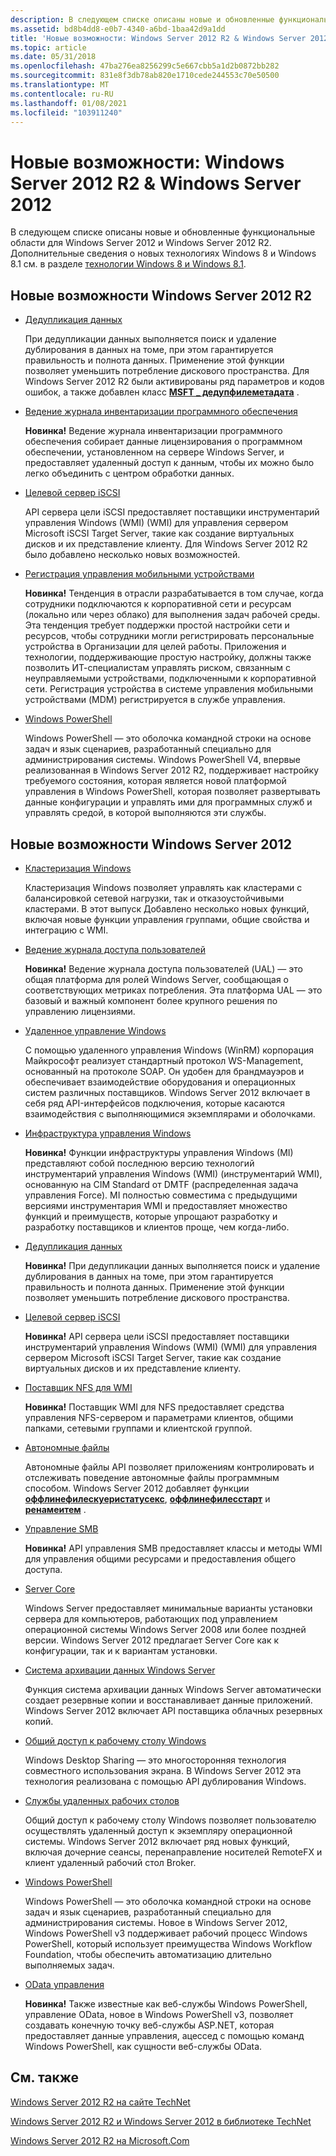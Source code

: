 ```yaml
---
description: В следующем списке описаны новые и обновленные функциональные области для Windows Server 2012 и Windows Server 2012 R2. Дополнительные сведения о новых технологиях Windows 8 и Windows 8.1 см. в разделе технологии Windows 8 и Windows 8.1.
ms.assetid: bd8b4dd8-e0b7-4340-a6bd-1baa42d9a1dd
title: 'Новые возможности: Windows Server 2012 R2 & Windows Server 2012'
ms.topic: article
ms.date: 05/31/2018
ms.openlocfilehash: 47ba276ea8256299c5e667cbb5a1d2b0872bb282
ms.sourcegitcommit: 831e8f3db78ab820e1710cede244553c70e50500
ms.translationtype: MT
ms.contentlocale: ru-RU
ms.lasthandoff: 01/08/2021
ms.locfileid: "103911240"
---
```

# <a name="whats-new-windows-server-2012-r2--windows-server-2012"></a>Новые возможности: Windows Server 2012 R2 & Windows Server 2012

В следующем списке описаны новые и обновленные функциональные области для Windows Server 2012 и Windows Server 2012 R2. Дополнительные сведения о новых технологиях Windows 8 и Windows 8.1 см. в разделе [технологии Windows 8 и Windows 8.1](/previous-versions/windows/desktop/whatsnew/windows-8-technologies).

## <a name="whats-new-for-windows-server-2012-r2"></a>Новые возможности Windows Server 2012 R2

-   [Дедупликация данных](/previous-versions/windows/desktop/dedup/data-deduplication-api-portal)

    При дедупликации данных выполняется поиск и удаление дублирования в данных на томе, при этом гарантируется правильность и полнота данных. Применение этой функции позволяет уменьшить потребление дискового пространства. Для Windows Server 2012 R2 были активированы ряд параметров и кодов ошибок, а также добавлен класс [**MSFT \_ дедупфилеметадата**](/previous-versions/windows/desktop/dedup/msft-dedupfilemetadata) .

-   [Ведение журнала инвентаризации программного обеспечения](/previous-versions/windows/desktop/sil/software-inventory-logging-portal)

    **Новинка!** Ведение журнала инвентаризации программного обеспечения собирает данные лицензирования о программном обеспечении, установленном на сервере Windows Server, и предоставляет удаленный доступ к данным, чтобы их можно было легко объединить с центром обработки данных.

-   [Целевой сервер iSCSI](/previous-versions/windows/desktop/iscsitarg/iscsi-software-target-api-portal)

    API сервера цели iSCSI предоставляет поставщики инструментарий управления Windows (WMI) (WMI) для управления сервером Microsoft iSCSI Target Server, такие как создание виртуальных дисков и их представление клиенту. Для Windows Server 2012 R2 было добавлено несколько новых возможностей.

-   [Регистрация управления мобильными устройствами](../mdmreg/mobile-device-management-registration-portal.md)

    **Новинка!** Тенденция в отрасли разрабатывается в том случае, когда сотрудники подключаются к корпоративной сети и ресурсам (локально или через облако) для выполнения задач рабочей среды. Эта тенденция требует поддержки простой настройки сети и ресурсов, чтобы сотрудники могли регистрировать персональные устройства в Организации для целей работы. Приложения и технологии, поддерживающие простую настройку, должны также позволить ИТ-специалистам управлять риском, связанным с неуправляемыми устройствами, подключенными к корпоративной сети. Регистрация устройства в системе управления мобильными устройствами (MDM) регистрируется в службе управления.

-   [Windows PowerShell](https://msdn.microsoft.com/library/Dd835506(v=VS.85).aspx)

    Windows PowerShell — это оболочка командной строки на основе задач и язык сценариев, разработанный специально для администрирования системы. Windows PowerShell V4, впервые реализованная в Windows Server 2012 R2, поддерживает настройку требуемого состояния, которая является новой платформой управления в Windows PowerShell, которая позволяет развертывать данные конфигурации и управлять ими для программных служб и управлять средой, в которой выполняются эти службы.

## <a name="whats-new-for-windows-server-2012"></a>Новые возможности Windows Server 2012

-   [Кластеризация Windows](/previous-versions/windows/desktop/mscs/windows-clustering)

    Кластеризация Windows позволяет управлять как кластерами с балансировкой сетевой нагрузки, так и отказоустойчивыми кластерами. В этот выпуск Добавлено несколько новых функций, включая новые функции управления группами, общие свойства и интеграцию с WMI.

-   [Ведение журнала доступа пользователей](/previous-versions/windows/desktop/ual/user-access-logging)

    **Новинка!** Ведение журнала доступа пользователей (UAL) — это общая платформа для ролей Windows Server, сообщающая о соответствующих метриках потребления. Эта платформа UAL — это базовый и важный компонент более крупного решения по управлению лицензиями.

-   [Удаленное управление Windows](../winrm/portal.md)

    С помощью удаленного управления Windows (WinRM) корпорация Майкрософт реализует стандартный протокол WS-Management, основанный на протоколе SOAP. Он удобен для брандмауэров и обеспечивает взаимодействие оборудования и операционных систем различных поставщиков. Windows Server 2012 включает в себя ряд API-интерфейсов подключения, которые касаются взаимодействия с выполняющимися экземплярами и оболочками.

-   [Инфраструктура управления Windows](/previous-versions/windows/desktop/wmi_v2/what-s-new-in-mi)

    **Новинка!** Функции инфраструктуры управления Windows (MI) представляют собой последнюю версию технологий инструментарий управления Windows (WMI) (инструментарий WMI), основанную на CIM Standard от DMTF (распределенная задача управления Force). MI полностью совместима с предыдущими версиями инструментария WMI и предоставляет множество функций и преимуществ, которые упрощают разработку и разработку поставщиков и клиентов проще, чем когда-либо.

-   [Дедупликация данных](/previous-versions/windows/desktop/dedup/data-deduplication-api-portal)

    **Новинка!** При дедупликации данных выполняется поиск и удаление дублирования в данных на томе, при этом гарантируется правильность и полнота данных. Применение этой функции позволяет уменьшить потребление дискового пространства.

-   [Целевой сервер iSCSI](/previous-versions/windows/desktop/iscsitarg/iscsi-software-target-api-portal)

    **Новинка!** API сервера цели iSCSI предоставляет поставщики инструментарий управления Windows (WMI) (WMI) для управления сервером Microsoft iSCSI Target Server, такие как создание виртуальных дисков и их представление клиенту.

-   [Поставщик NFS для WMI](/previous-versions/windows/desktop/nfswmi/wmi-provider-for-nfs-portal)

    **Новинка!** Поставщик WMI для NFS предоставляет средства управления NFS-сервером и параметрами клиентов, общими папками, сетевыми группами и клиентской группой.

-   [Автономные файлы](../devnotes/offline-files.md)

    Автономные файлы API позволяет приложениям контролировать и отслеживать поведение автономные файлы программным способом. Windows Server 2012 добавляет функции [**оффлинефилескуеристатусекс**](/previous-versions/windows/desktop/api/cscapi/nf-cscapi-offlinefilesquerystatusex), [**оффлинефилесстарт**](/previous-versions/windows/desktop/api/cscapi/nf-cscapi-offlinefilesstart) и [**ренамеитем**](/previous-versions/windows/desktop/offlinefiles/win32-offlinefilescache-renameitem) .

-   [Управление SMB](/previous-versions/windows/desktop/smb/smb-management-api-portal)

    **Новинка!** API управления SMB предоставляет классы и методы WMI для управления общими ресурсами и предоставления общего доступа.

-   [Server Core](/previous-versions/windows/desktop/legacy/hh846323(v=vs.85))

    Windows Server предоставляет минимальные варианты установки сервера для компьютеров, работающих под управлением операционной системы Windows Server 2008 или более поздней версии. Windows Server 2012 предлагает Server Core как к конфигурации, так и к вариантам установки.

-   [Система архивации данных Windows Server](/previous-versions/windows/desktop/wsb/windows-server-backup-portal)

    Функция cистема архивации данных Windows Server автоматически создает резервные копии и восстанавливает данные приложений. Windows Server 2012 включает API поставщика облачных резервных копий.

-   [Общий доступ к рабочему столу Windows](/previous-versions/windows/desktop/rdp/rdp-portal)

    Windows Desktop Sharing — это многосторонняя технология совместного использования экрана. В Windows Server 2012 эта технология реализована с помощью API дублирования Windows.

-   [Службы удаленных рабочих столов](../termserv/terminal-services-portal.md)

    Общий доступ к рабочему столу Windows позволяет пользователю осуществлять удаленный доступ к экземпляру операционной системы. Windows Server 2012 включает ряд новых функций, включая дочерние сеансы, перенаправление носителей RemoteFX и клиент удаленный рабочий стол Broker.

-   [Windows PowerShell](https://msdn.microsoft.com/library/Dd835506(v=VS.85).aspx)

    Windows PowerShell — это оболочка командной строки на основе задач и язык сценариев, разработанный специально для администрирования системы. Новое в Windows Server 2012, Windows PowerShell v3 поддерживает рабочий процесс Windows PowerShell, который использует преимущества Windows Workflow Foundation, чтобы обеспечить автоматизацию длительно выполняемых задач.

-   [OData управления](/powershell/scripting/developer/webservices/creating-a-management-odata-web-service?view=powershell-7&preserve-view=true)

    **Новинка!** Также известные как веб-службы Windows PowerShell, управление OData, новое в Windows PowerShell v3, позволяет создавать конечную точку веб-службы ASP.NET, которая предоставляет данные управления, ацессед с помощью команд Windows PowerShell, как сущности веб-службы OData.

## <a name="related-topics"></a>См. также

<dl> <dt>

[Windows Server 2012 R2 на сайте TechNet](/previous-versions/windows/it-pro/windows-server-2012-R2-and-2012/hh801901(v=ws.11))
</dt> <dt>

[Windows Server 2012 R2 и Windows Server 2012 в библиотеке TechNet](/previous-versions/windows/it-pro/windows-server-2012-R2-and-2012/hh801901(v=ws.11))
</dt> <dt>

[Windows Server 2012 R2 на Microsoft.Com](https://www.microsoft.com/evalcenter/evaluate-windows-server-2012-r2-essentials)
</dt> </dl>

 

 
